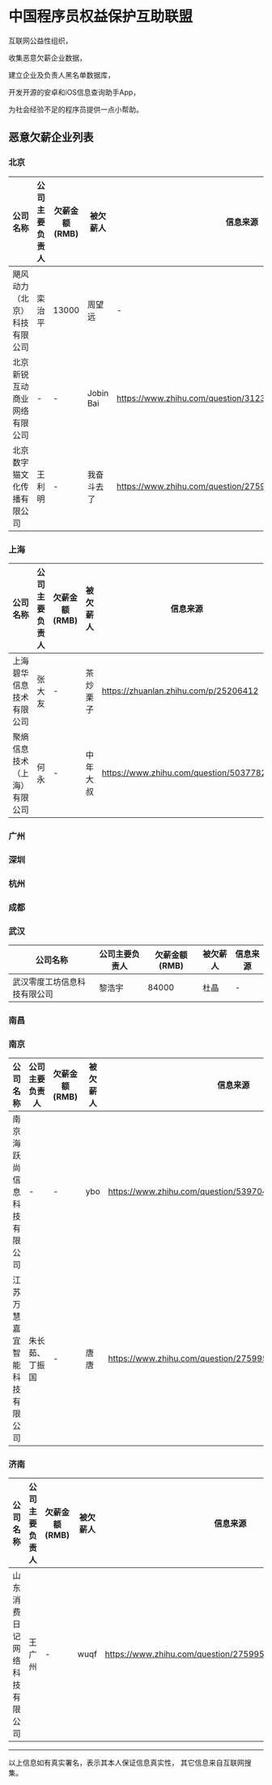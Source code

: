# 中国程序员权益保护互助联盟

互联网公益性组织，

收集恶意欠薪企业数据，

建立企业及负责人黑名单数据库，

开发开源的安卓和iOS信息查询助手App，

为社会经验不足的程序员提供一点小帮助。

## 恶意欠薪企业列表
### 北京
| 公司名称 | 公司主要负责人 | 欠薪金额(RMB) | 被欠薪人 | 信息来源 |
| - | - | - | - | - |
| 飓风动力（北京）科技有限公司 | 栾治平 | 13000 | 周望远 | - |
| 北京新锐互动商业网络有限公司 | - | - | Jobin Bai | https://www.zhihu.com/question/31231912 |
| 北京数字猫文化传播有限公司 | 王利明 | - | 我奋斗去了 | https://www.zhihu.com/question/27599531/answer/210441152 |
### 上海
| 公司名称 | 公司主要负责人 | 欠薪金额(RMB) | 被欠薪人 | 信息来源 |
| - | - | - | - | - |
| 上海碧华信息技术有限公司 | 张大友 | - | 茶炒栗子 | https://zhuanlan.zhihu.com/p/25206412 |
| 聚熵信息技术（上海）有限公司 | 何永 | - | 中年大叔 | https://www.zhihu.com/question/50377829 |
### 广州
### 深圳
### 杭州
### 成都
### 武汉
| 公司名称 | 公司主要负责人 | 欠薪金额(RMB) | 被欠薪人 | 信息来源 |
| - | - | - | - | - |
| 武汉零度工坊信息科技有限公司 | 黎浩宇 | 84000 | 杜晶 | - |
### 南昌
### 南京
| 公司名称 | 公司主要负责人 | 欠薪金额(RMB) | 被欠薪人 | 信息来源 |
| - | - | - | - | - |
| 南京海跃尚信息科技有限公司 | - | - | ybo | https://www.zhihu.com/question/53970470 |
| 江苏万慧嘉宜智能科技有限公司 | 朱长茹、丁振国 | - | 唐唐 | https://www.zhihu.com/question/27599531/answer/208194024 |
### 济南
| 公司名称 | 公司主要负责人 | 欠薪金额(RMB) | 被欠薪人 | 信息来源 |
| - | - | - | - | - |
| 山东消费日记网络科技有限公司 | 王广州 | - | wuqf | https://www.zhihu.com/question/27599531/answer/133063596 |
---
以上信息如有真实署名，表示其本人保证信息真实性，
其它信息来自互联网搜集。
